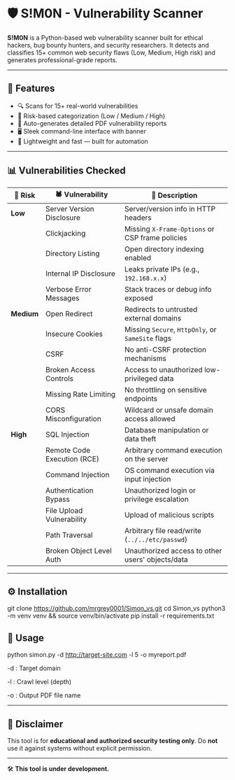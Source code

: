 # 🛡️ S!M0N - Vulnerability Scanner

**S!M0N** is a Python-based web vulnerability scanner built for ethical hackers, bug bounty hunters, and security researchers. It detects and classifies 15+ common web security flaws (Low, Medium, High risk) and generates professional-grade reports.

---

## 🚀 Features

- 🔍 Scans for 15+ real-world vulnerabilities
- 🧠 Risk-based categorization (Low / Medium / High)
- 📄 Auto-generates detailed PDF vulnerability reports
- 🖥️ Sleek command-line interface with banner
- 🔧 Lightweight and fast — built for automation

---

## 📊 Vulnerabilities Checked

| 🔐 Risk  | 🕷️ Vulnerability             | 🧾 Description                                        |
|---------|-----------------------------|------------------------------------------------------|
| **Low** | Server Version Disclosure    | Server/version info in HTTP headers                  |
|         | Clickjacking                 | Missing `X-Frame-Options` or CSP frame policies      |
|         | Directory Listing            | Open directory indexing enabled                      |
|         | Internal IP Disclosure       | Leaks private IPs (e.g., `192.168.x.x`)              |
|         | Verbose Error Messages       | Stack traces or debug info exposed                   |
| **Medium** | Open Redirect            | Redirects to untrusted external domains              |
|         | Insecure Cookies             | Missing `Secure`, `HttpOnly`, or `SameSite` flags    |
|         | CSRF                         | No anti-CSRF protection mechanisms                   |
|         | Broken Access Controls       | Access to unauthorized low-privileged data           |
|         | Missing Rate Limiting        | No throttling on sensitive endpoints                 |
|         | CORS Misconfiguration        | Wildcard or unsafe domain access allowed             |
| **High** | SQL Injection              | Database manipulation or data theft                  |
|         | Remote Code Execution (RCE)  | Arbitrary command execution on the server            |
|         | Command Injection            | OS command execution via input injection             |
|         | Authentication Bypass        | Unauthorized login or privilege escalation           |
|         | File Upload Vulnerability    | Upload of malicious scripts                          |
|         | Path Traversal               | Arbitrary file read/write (`../../etc/passwd`)       |
|         | Broken Object Level Auth     | Unauthorized access to other users' objects/data     |

---

## ⚙️ Installation

git clone https://github.com/mrgrey0001/Simon_vs.git
cd Simon_vs
python3 -m venv venv && source venv/bin/activate
pip install -r requirements.txt

## 🧪 Usage

python simon.py -d http://target-site.com -l 5 -o myreport.pdf

   -d : Target domain

   -l : Crawl level (depth)

   -o : Output PDF file name


---

## 🧠 Disclaimer

This tool is for **educational and authorized security testing only**. Do **not** use it against systems without explicit permission.

---

🛠️ **This tool is under development.**
